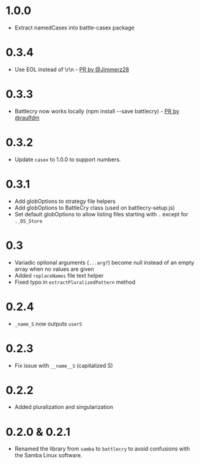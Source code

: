 # 1.0.0

* Extract namedCasex into battle-casex package

# 0.3.4

* Use EOL instead of \r\n - [PR by @Jimmerz28](https://github.com/pedsmoreira/battlecry/pull/12)

# 0.3.3

* Battlecry now works locally (npm install --save battlecry) - [PR by @raulfdm](https://github.com/pedsmoreira/battlecry/pull/6)

# 0.3.2

* Update `casex` to 1.0.0 to support numbers.

# 0.3.1

* Add globOptions to strategy file helpers
* Add globOptions to BattleCry class (used on battlecry-setup.js)
* Set default globOptions to allow listing files starting with `.` except for `._DS_Store`

# 0.3

* Variadic optional arguments (`...arg?`) become null instead of an empty array when no values are given
* Added `replaceNames` file text helper
* Fixed typo in `extractPluralizedPattern` method

# 0.2.4

* `_name_S` now outputs `userS`

# 0.2.3

* Fix issue with `__name__S` (capitalized S)

# 0.2.2

* Added pluralization and singularization

# 0.2.0 & 0.2.1

* Renamed the library from `samba` to `battlecry` to avoid confusions with the Samba Linux software.
